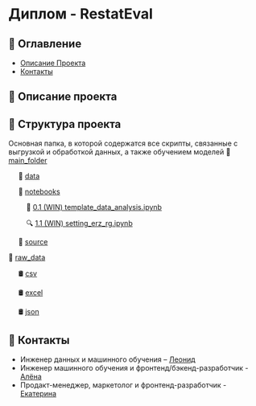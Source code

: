 # Диплом - RestatEval

## :cookie: Оглавление
- [Описание Проекта](#описание-проекта)
- [Контакты](#контакты)

## :cookie: Описание проекта

## :cookie: Структура проекта  

Основная папка, в которой содержатся все скрипты, связанные с выгрузкой и обработкой данных, а также обучением моделей
:notebook_with_decorative_cover: [main_folder](main_folder)  

&nbsp;&nbsp;&nbsp;&nbsp; :ledger: [data](main_folder/data)  
    
&nbsp;&nbsp;&nbsp;&nbsp; :ledger: [notebooks](main_folder/notebooks)  
    
&nbsp;&nbsp;&nbsp;&nbsp;&nbsp;&nbsp;&nbsp;&nbsp; :floppy_disk: [0.1 (WIN) template_data_analysis.ipynb](main_folder/notebooks/0.1_(WIN)_template_data_analysis.ipynb)  
        
&nbsp;&nbsp;&nbsp;&nbsp;&nbsp;&nbsp;&nbsp;&nbsp; :mag: [1.1 (WIN) setting_erz_rg.ipynb](main_folder/notebooks/1.1_(WIN)_setting_erz_rg.ipynb)  
        
&nbsp;&nbsp;&nbsp;&nbsp; :ledger: [source](source)  
    
:notebook_with_decorative_cover: [raw_data](raw_data)  

&nbsp;&nbsp;&nbsp;&nbsp; :oil_drum: [csv](raw_data/csv)  
    
&nbsp;&nbsp;&nbsp;&nbsp; :oil_drum: [excel](raw_data/excel)  
    
&nbsp;&nbsp;&nbsp;&nbsp; :oil_drum: [json](raw_data/json)  

## :cookie: Контакты
- Инженер данных и машинного обучения – [Леонид](https://github.com/barbarossk1n)
- Инженер машинного обучения и фронтенд/бэкенд-разработчик - [Алёна]()
- Продакт-менеджер, маркетолог и фронтенд-разработчик - [Екатерина]()

